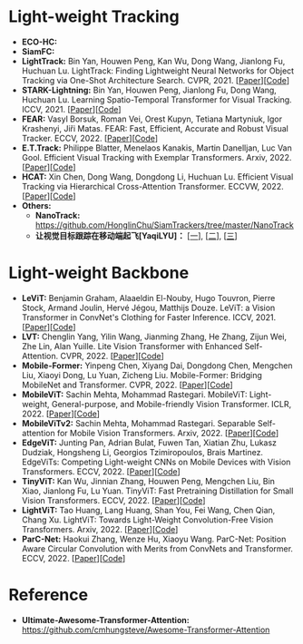 # Light-weight Tracking

* **ECO-HC:** 
* **SiamFC:** 
* **LightTrack:** Bin Yan, Houwen Peng, Kan Wu, Dong Wang, Jianlong Fu, Huchuan Lu. LightTrack: Finding Lightweight Neural Networks for Object Tracking via One-Shot Architecture Search. CVPR, 2021. [[Paper](https://arxiv.org/pdf/2104.14545.pdf)][[Code](https://github.com/researchmm/LightTrack)] 
* **STARK-Lightning:** Bin Yan, Houwen Peng, Jianlong Fu, Dong Wang, Huchuan Lu. Learning Spatio-Temporal Transformer for Visual Tracking. ICCV, 2021. [[Paper](https://arxiv.org/pdf/2103.17154.pdf)][[Code](https://github.com/researchmm/Stark)]
* **FEAR:** Vasyl Borsuk, Roman Vei, Orest Kupyn, Tetiana Martyniuk, Igor Krashenyi, Jiři Matas. FEAR: Fast, Efficient, Accurate and Robust Visual Tracker. ECCV, 2022. [[Paper](https://arxiv.org/pdf/2112.07957.pdf)][[Code](https://github.com/PinataFarms/FEARTracker)] 
* **E.T.Track:** Philippe Blatter, Menelaos Kanakis, Martin Danelljan, Luc Van Gool. Efficient Visual Tracking with Exemplar Transformers. Arxiv, 2022. [[Paper](https://arxiv.org/pdf/2112.09686.pdf)][[Code]()] 
* **HCAT:** Xin Chen, Dong Wang, Dongdong Li, Huchuan Lu. Efficient Visual Tracking via Hierarchical Cross-Attention Transformer. ECCVW, 2022. [[Paper](https://arxiv.org/pdf/2203.13537.pdf)][[Code](https://github.com/chenxin-dlut/HCAT)] 
* **Others:** 
  * **NanoTrack:** https://github.com/HonglinChu/SiamTrackers/tree/master/NanoTrack
  * **让视觉目标跟踪在移动端起飞[YaqiLYU]：** [[一](https://zhuanlan.zhihu.com/p/416413600)], [[二](https://zhuanlan.zhihu.com/p/416754498)], [[三](https://zhuanlan.zhihu.com/p/419900331)]

# Light-weight Backbone

* **LeViT:** Benjamin Graham, Alaaeldin El-Nouby, Hugo Touvron, Pierre Stock, Armand Joulin, Hervé Jégou, Matthijs Douze. LeViT: a Vision Transformer in ConvNet's Clothing for Faster Inference. ICCV, 2021. [[Paper](https://arxiv.org/pdf/2104.01136.pdf)][[Code](https://github.com/apple/ml-cvnets)]
*  **LVT:** Chenglin Yang, Yilin Wang, Jianming Zhang, He Zhang, Zijun Wei, Zhe Lin, Alan Yuille. Lite Vision Transformer with Enhanced Self-Attention. CVPR, 2022. [[Paper](https://arxiv.org/pdf/2112.10809.pdf)][[Code](https://github.com/Chenglin-Yang/LVT)] 
* **Mobile-Former:** Yinpeng Chen, Xiyang Dai, Dongdong Chen, Mengchen Liu, Xiaoyi Dong, Lu Yuan, Zicheng Liu. Mobile-Former: Bridging MobileNet and Transformer. CVPR, 2022. [[Paper](https://arxiv.org/pdf/2108.05895.pdf)][[Code](https://github.com/apple/ml-cvnets)] 
* **MobileViT:** Sachin Mehta, Mohammad Rastegari. MobileViT: Light-weight, General-purpose, and Mobile-friendly Vision Transformer. ICLR, 2022. [[Paper](https://arxiv.org/pdf/2110.02178v2.pdf)][[Code](https://github.com/apple/ml-cvnets)]
* **MobileViTv2:** Sachin Mehta, Mohammad Rastegari. Separable Self-attention for Mobile Vision Transformers. Arxiv, 2022. [[Paper](https://arxiv.org/pdf/2206.02680.pdf)][[Code](https://github.com/apple/ml-cvnets)]
* **EdgeViT:** Junting Pan, Adrian Bulat, Fuwen Tan, Xiatian Zhu, Lukasz Dudziak, Hongsheng Li, Georgios Tzimiropoulos, Brais Martinez. EdgeViTs: Competing Light-weight CNNs on Mobile Devices with Vision Transformers. ECCV, 2022. [[Paper](https://arxiv.org/pdf/2205.03436.pdf)][[Code](https://github.com/saic-fi/edgevit)]
* **TinyViT:**  Kan Wu, Jinnian Zhang, Houwen Peng, Mengchen Liu, Bin Xiao, Jianlong Fu, Lu Yuan. TinyViT: Fast Pretraining Distillation for Small Vision Transformers. ECCV, 2022. [[Paper](https://arxiv.org/pdf/2207.10666.pdf)][[Code](https://github.com/microsoft/Cream/tree/main/TinyViT)]
* **LightViT:** Tao Huang, Lang Huang, Shan You, Fei Wang, Chen Qian, Chang Xu. LightViT: Towards Light-Weight Convolution-Free Vision Transformers. Arxiv, 2022. [[Paper](https://arxiv.org/pdf/2207.05557.pdf)][[Code](https://github.com/hunto/LightViT)] 
* **ParC-Net:**  Haokui Zhang, Wenze Hu, Xiaoyu Wang. ParC-Net: Position Aware Circular Convolution with Merits from ConvNets and Transformer. ECCV, 2022. [[Paper](https://arxiv.org/pdf/2203.03952v5.pdf)][[Code](https://github.com/hkzhang91/ParC-Net)] 




# Reference
* **Ultimate-Awesome-Transformer-Attention:** https://github.com/cmhungsteve/Awesome-Transformer-Attention
